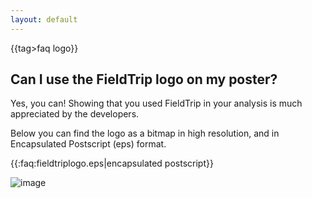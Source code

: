 ```yaml
---
layout: default
---
```


{{tag>faq logo}}

## Can I use the FieldTrip logo on my poster?

Yes, you can! Showing that you used FieldTrip in your analysis is much appreciated by the developers.

Below you can find the logo as a bitmap in high resolution, and in Encapsulated Postscript (eps) format.

{{:faq:fieldtriplogo.eps|encapsulated postscript}}

![image](/media/faq/fieldtriplogo.png)

